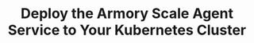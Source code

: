 ---
title: Deploy the Armory Scale Agent Service to Your Kubernetes Cluster
linkTitle: Deploy Service
weight: 50
description: >
  This advanced section contains guides for deploying the Scale Agent service using Kubernetes manifests or a Helm chart. Additionally, learn about which deployment mode to use based on your use case.
---